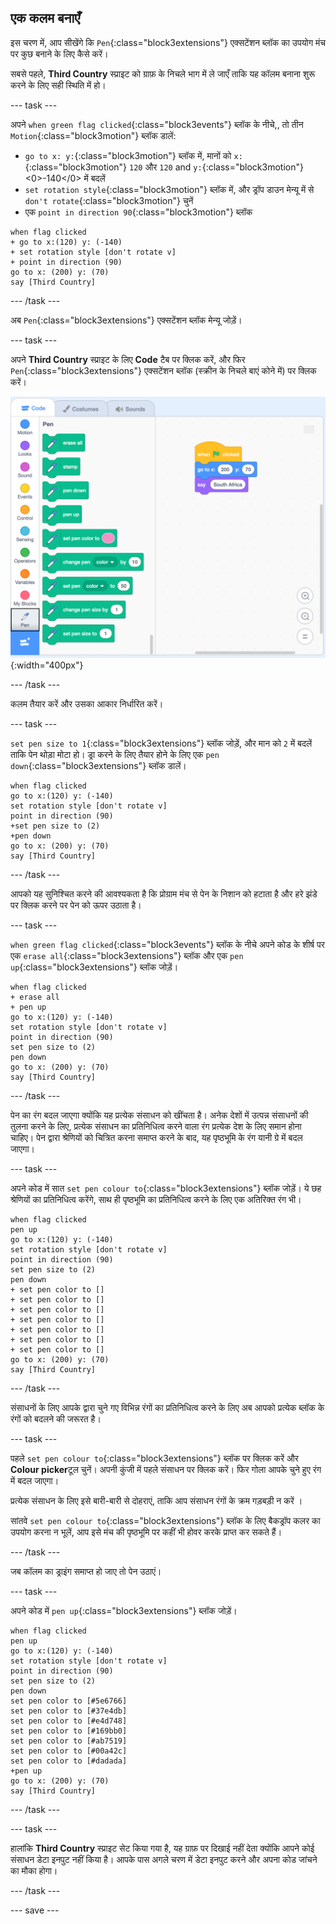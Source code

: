 ## एक कलम बनाएँ

इस चरण में, आप सीखेंगे कि `Pen`{:class="block3extensions"} एक्सटेंशन ब्लॉक का उपयोग मंच पर कुछ बनाने के लिए कैसे करें।

सबसे पहले, **Third Country** स्प्राइट को ग्राफ़ के निचले भाग में ले जाएँ ताकि यह कॉलम बनाना शुरू करने के लिए सही स्थिति में हो।

--- task ---

अपने `when green flag clicked`{:class="block3events"} ब्लॉक के नीचे,, तो तीन `Motion`{:class="block3motion"} ब्लॉक डालें:
+ `go to x: y:`{:class="block3motion"} ब्लॉक में, मानों को `x:`{:class="block3motion"} `120` और `120` and `y:`{:class="block3motion"} <0>-140</0> में बदलें
+ `set rotation style`{:class="block3motion"} ब्लॉक में, और ड्रॉप डाउन मेन्यू में से `don't rotate`{:class="block3motion"} चुनें
+ एक `point in direction 90`{:class="block3motion"} ब्लॉक

```blocks3
when flag clicked
+ go to x:(120) y: (-140)
+ set rotation style [don't rotate v]
+ point in direction (90)
go to x: (200) y: (70)
say [Third Country]
```

--- /task ---

अब `Pen`{:class="block3extensions"} एक्सटेंशन ब्लॉक मेन्यू जोड़ें।

--- task ---

अपने **Third Country** स्प्राइट के लिए **Code** टैब पर क्लिक करें, और फिर `Pen`{:class="block3extensions"} एक्सटेंशन ब्लॉक (स्क्रीन के निचले बाएं कोने में) पर क्लिक करें।

![पेन एक्सटेंशन ब्लॉक का पीएनजी](images/pen-extension.png){:width="400px"}

--- /task ---

कलम तैयार करें और उसका आकार निर्धारित करें।

--- task ---

`set pen size to 1`{:class="block3extensions"} ब्लॉक जोड़ें, और मान को `2` में बदलें ताकि पेन थोड़ा मोटा हो। ड्रा करने के लिए तैयार होने के लिए एक `pen down`{:class="block3extensions"} ब्लॉक डालें।

```blocks3
when flag clicked
go to x:(120) y: (-140)
set rotation style [don't rotate v]
point in direction (90)
+set pen size to (2)
+pen down
go to x: (200) y: (70)
say [Third Country]
```

--- /task ---

आपको यह सुनिश्चित करने की आवश्यकता है कि प्रोग्राम मंच से पेन के निशान को हटाता है और हरे झंडे पर क्लिक करने पर पेन को ऊपर उठाता है।

--- task ---

`when green flag clicked`{:class="block3events"} ब्लॉक के नीचे अपने कोड के शीर्ष पर एक `erase all`{:class="block3extensions"} ब्लॉक और एक `pen up`{:class="block3extensions"} ब्लॉक जोड़ें।

```blocks3
when flag clicked
+ erase all
+ pen up
go to x:(120) y: (-140)
set rotation style [don't rotate v]
point in direction (90)
set pen size to (2)
pen down
go to x: (200) y: (70)
say [Third Country]
```

--- /task ---

पेन का रंग बदल जाएगा क्योंकि यह प्रत्येक संसाधन को खींचता है। अनेक देशों में उत्पन्न संसाधनों की तुलना करने के लिए, प्रत्येक संसाधन का प्रतिनिधित्व करने वाला रंग प्रत्येक देश के लिए समान होना चाहिए। पेन द्वारा श्रेणियों को चित्रित करना समाप्त करने के बाद, यह पृष्ठभूमि के रंग यानी ग्रे में बदल जाएगा।

--- task ---

अपने कोड में सात `set pen colour to`{:class="block3extensions"} ब्लॉक जोड़ें। ये छह श्रेणियों का प्रतिनिधित्व करेंगे, साथ ही पृष्ठभूमि का प्रतिनिधित्व करने के लिए एक अतिरिक्त रंग भी।

```blocks3
when flag clicked
pen up
go to x:(120) y: (-140)
set rotation style [don't rotate v]
point in direction (90)
set pen size to (2)
pen down
+ set pen color to []
+ set pen color to []
+ set pen color to []
+ set pen color to []
+ set pen color to []
+ set pen color to []
+ set pen color to []
go to x: (200) y: (70)
say [Third Country]
```

--- /task ---

संसाधनों के लिए आपके द्वारा चुने गए विभिन्न रंगों का प्रतिनिधित्व करने के लिए अब आपको प्रत्येक ब्लॉक के रंगों को बदलने की जरूरत है।

--- task ---

पहले `set pen colour to`{:class="block3extensions"} ब्लॉक पर क्लिक करें और **Colour picker**टूल चुनें। अपनी कुंजी में पहले संसाधन पर क्लिक करें। फिर गोला आपके चुने हुए रंग में बदल जाएगा।

प्रत्येक संसाधन के लिए इसे बारी-बारी से दोहराएं, ताकि आप संसाधन रंगों के क्रम गड़बड़ी न करें ।

सांतवे `set pen colour to`{:class="block3extensions"} ब्लॉक के लिए बैकड्रॉप कलर का उपयोग करना न भूलें, आप इसे मंच की पृष्ठभूमि पर कहीं भी होवर करके प्राप्त कर सकते हैं।

--- /task ---

जब कॉलम का ड्राइंग समाप्त हो जाए तो पेन उठाएं।

--- task ---

अपने कोड में `pen up`{:class="block3extensions"} ब्लॉक जोड़ें।

```blocks3
when flag clicked
pen up
go to x:(120) y: (-140)
set rotation style [don't rotate v]
point in direction (90)
set pen size to (2)
pen down
set pen color to [#5e6766]
set pen color to [#37e4db]
set pen color to [#e4d748]
set pen color to [#169bb0]
set pen color to [#ab7519]
set pen color to [#00a42c]
set pen color to [#dadada]
+pen up
go to x: (200) y: (70)
say [Third Country]
```

--- /task ---

--- task ---

हालांकि **Third Country** स्प्राइट सेट किया गया है, यह ग्राफ़ पर दिखाई नहीं देता क्योंकि आपने कोई संसाधन डेटा इनपुट नहीं किया है। आपके पास अगले चरण में डेटा इनपुट करने और अपना कोड जांचने का मौका होगा।

--- /task ---

--- save ---
